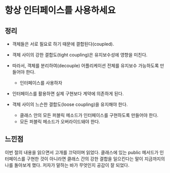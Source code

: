# 항상 인터페이스를 사용하세요

## 정리

- 객체들은 서로 필요로 하기 때문에 결합된다(coupled).
- 객체 사이의 강한 결합도(tight coupling)은 유지보수성에 영향을 미친다.
- 따라서, 객체를 분리하여(decouple) 어플리케이션 전체를 유지보수 가능하도록 만들어야 한다.
  - 인터페이스를 사용하자

- 인터페이스를 활용하면 실제 구현보다 계약에 의존하게 된다.
- 객체 사이의 느슨한 결합도(loose coupling)을 유지해야 한다.
  - 클래스 안의 모든 퍼블릭 메소드가 인터페이스를 구현하도록 만들어야 한다.
  -  모든 퍼블릭 메소드가 오버라이드돼야 한다.

## 느낀점

이번 절의 내용을 읽으면서 고개를 끄덕이며 읽었다. 클래스에 있는 public 메서드가 인터페이스를 구현한 것이 아니라면 클래스 간의 강한 결합을 일으킨다는 말이 지금까지의 나를 돌아보게 했다. 저자가 말하는 바가 무엇인지 공감이 잘 되었다. 